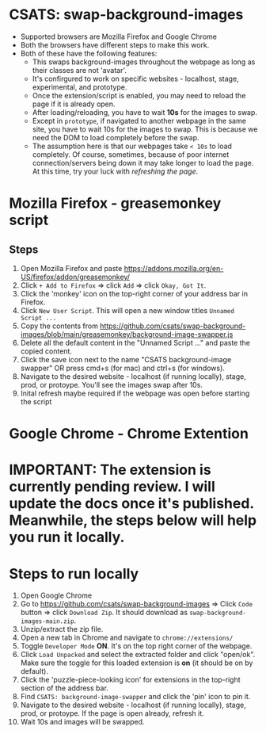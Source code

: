 # CSATS: swap-background-images
* Supported browsers are Mozilla Firefox and Google Chrome
* Both the browsers have different steps to make this work.
* Both of these have the following features:
  * This swaps background-images throughout the webpage as long as their classes are not 'avatar'.
  * It's confirgured to work on specific websites - localhost, stage, experimental, and prototype.
  * Once the extension/script is enabled, you may need to reload the page if it is already open.
  * After loading/reloading, you have to wait **10s** for the images to swap.
  * Except in `prototype`, if navigated to another webpage in the same site, you have to wait 10s for the images to swap. This is because we need the DOM to load completely before the swap.
  * The assumption here is that our webpages take `< 10s` to load completely. Of course, sometimes, because of poor internet connection/servers being down it may take longer to load the page. At this time, try your luck with _refreshing the page_.

# Mozilla Firefox - greasemonkey script
## Steps
1. Open Mozilla Firefox and paste https://addons.mozilla.org/en-US/firefox/addon/greasemonkey/
2. Click `+ Add to Firefox` => click `Add` => click `Okay, Got It`.
3. Click the 'monkey' icon on the top-right corner of your address bar in Firefox.
4. Click `New User Script`. This will open a new window titles `Unnamed Script ...`
5. Copy the contents from https://github.com/csats/swap-background-images/blob/main/greasemonkey/background-image-swapper.js
6. Delete all the default content in the "Unnamed Script ..." and paste the copied content.
7. Click the save icon next to the name "CSATS background-image swapper" OR press cmd+s (for mac) and ctrl+s (for windows).
8. Navigate to the desired website - localhost (if running locally), stage, prod, or protoype. You'll see the images swap after 10s.
9. Inital refresh maybe required if the webpage was open before starting the script

# Google Chrome - Chrome Extention

# IMPORTANT: The extension is currently pending review. I will update the docs once it's published. Meanwhile, the steps below will help you run it locally.

# Steps to run locally
1. Open Google Chrome
2. Go to https://github.com/csats/swap-background-images => Click `Code` button => click `Download Zip`. It should download as `swap-background-images-main.zip`.
3. Unzip/extract the zip file.
3. Open a new tab in Chrome and navigate to `chrome://extensions/`
4. Toggle `Developer Mode` **ON**. It's on the top right corner of the webpage.
5. Click `Load Unpacked` and select the extracted folder and click "open/ok". Make sure the toggle for this loaded extension is **on** (it should be on by default).
6. Click the 'puzzle-piece-looking icon' for extensions in the top-right section of the address bar.
7. Find `CSATS: background-image-swapper` and click the 'pin' icon to pin it.
8. Navigate to the desired website - localhost (if running locally), stage, prod, or protoype. If the page is open already, refresh it.
10. Wait 10s and images will be swapped.
